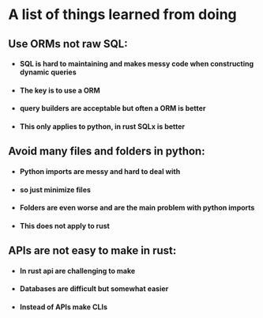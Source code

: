 # A list of things learned from doing

## Use ORMs not raw SQL:
- #### SQL is hard to maintaining and makes messy code when constructing dynamic queries   
- #### The key is to use a ORM
- #### query builders are acceptable but often a ORM is better
- #### This only applies to python, in rust SQLx is better

## Avoid many files and folders in python:
- #### Python imports are messy and hard to deal with
- #### so just minimize files
- #### Folders are even worse and are the main problem with python imports
- #### This does not apply to rust

## APIs are not easy to make in rust:
- #### In rust api are challenging to make
- #### Databases are difficult but somewhat easier
- #### Instead of APIs make CLIs
